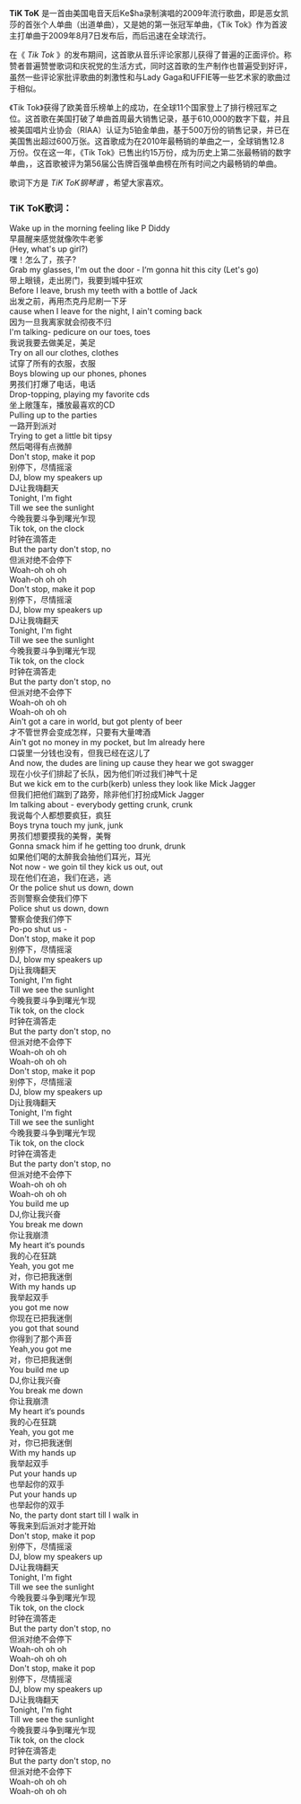 

**TiK ToK** 是一首由美国电音天后Ke$ha录制演唱的2009年流行歌曲，即是恶女凯莎的首张个人单曲（出道单曲），又是她的第一张冠军单曲，《Tik
Tok》作为首波主打单曲于2009年8月7日发布后，而后迅速在全球流行。

  
在《 _Tik Tok_
》的发布期间，这首歌从音乐评论家那儿获得了普遍的正面评价。称赞者普遍赞誉歌词和庆祝党的生活方式，同时这首歌的生产制作也普遍受到好评，虽然一些评论家批评歌曲的刺激性和与Lady
Gaga和UFFIE等一些艺术家的歌曲过于相似。

  
《Tik
Tok》获得了欧美音乐榜单上的成功，在全球11个国家登上了排行榜冠军之位。这首歌在美国打破了单曲首周最大销售记录，基于610,000的数字下载，并且被美国唱片业协会（RIAA）认证为5铂金单曲，基于500万份的销售记录，并已在美国售出超过600万张。这首歌成为在2010年最畅销的单曲之一，全球销售12.8万份。仅在这一年，《Tik
Tok》已售出约15万份，成为历史上第二张最畅销的数字单曲，，这首歌被评为第56届公告牌百强单曲榜在所有时间之内最畅销的单曲。

  
歌词下方是 _TiK ToK钢琴谱_ ，希望大家喜欢。

### TiK ToK歌词：

Wake up in the morning feeling like P Diddy  
早晨醒来感觉就像吹牛老爹  
(Hey, what's up girl?)  
嘿！怎么了，孩子?  
Grab my glasses, I'm out the door - I‘m gonna hit this city (Let's go)  
带上眼镜，走出房门，我要到城中狂欢  
Before I leave, brush my teeth with a bottle of Jack  
出发之前，再用杰克丹尼刷一下牙  
cause when I leave for the night, I ain't coming back  
因为一旦我离家就会彻夜不归  
I'm talking- pedicure on our toes, toes  
我说我要去做美足，美足  
Try on all our clothes, clothes  
试穿了所有的衣服，衣服  
Boys blowing up our phones, phones  
男孩们打爆了电话，电话  
Drop-topping, playing my favorite cds  
坐上敞篷车，播放最喜欢的CD  
Pulling up to the parties  
一路开到派对  
Trying to get a little bit tipsy  
然后喝得有点微醉  
Don't stop, make it pop  
别停下，尽情摇滚  
DJ, blow my speakers up  
DJ让我嗨翻天  
Tonight, I'm fight  
Till we see the sunlight  
今晚我要斗争到曙光乍现  
Tik tok, on the clock  
时钟在滴答走  
But the party don't stop, no  
但派对绝不会停下  
Woah-oh oh oh  
Woah-oh oh oh  
Don't stop, make it pop  
别停下，尽情摇滚  
DJ, blow my speakers up  
DJ让我嗨翻天  
Tonight, I'm fight  
Till we see the sunlight  
今晚我要斗争到曙光乍现  
Tik tok, on the clock  
时钟在滴答走  
But the party don't stop, no  
但派对绝不会停下  
Woah-oh oh oh  
Woah-oh oh oh  
Ain't got a care in world, but got plenty of beer  
才不管世界会变成怎样，只要有大量啤酒  
Ain't got no money in my pocket, but Im already here  
口袋里一分钱也没有，但我已经在这儿了  
And now, the dudes are lining up cause they hear we got swagger  
现在小伙子们排起了长队，因为他们听过我们神气十足  
But we kick em to the curb(kerb) unless they look like Mick Jagger  
但我们把他们踹到了路旁，除非他们打扮成Mick Jagger  
Im talking about - everybody getting crunk, crunk  
我说每个人都想要疯狂，疯狂  
Boys tryna touch my junk, junk  
男孩们想要摸我的美臀，美臀  
Gonna smack him if he getting too drunk, drunk  
如果他们喝的太醉我会抽他们耳光，耳光  
Not now - we goin til they kick us out, out  
现在他们在追，我们在逃，逃  
Or the police shut us down, down  
否则警察会使我们停下  
Police shut us down, down  
警察会使我们停下  
Po-po shut us -  
Don't stop, make it pop  
别停下，尽情摇滚  
DJ, blow my speakers up  
Dj让我嗨翻天  
Tonight, I'm fight  
Till we see the sunlight  
今晚我要斗争到曙光乍现  
Tik tok, on the clock  
时钟在滴答走  
But the party don't stop, no  
但派对绝不会停下  
Woah-oh oh oh  
Woah-oh oh oh  
Don't stop, make it pop  
别停下，尽情摇滚  
DJ, blow my speakers up  
Dj让我嗨翻天  
Tonight, I'm fight  
Till we see the sunlight  
今晚我要斗争到曙光乍现  
Tik tok, on the clock  
时钟在滴答走  
But the party don't stop, no  
但派对绝不会停下  
Woah-oh oh oh  
Woah-oh oh oh  
You build me up  
DJ,你让我兴奋  
You break me down  
你让我崩溃  
My heart it‘s pounds  
我的心在狂跳  
Yeah, you got me  
对，你已把我迷倒  
With my hands up  
我举起双手  
you got me now  
你现在已把我迷倒  
you got that sound  
你得到了那个声音  
Yeah,you got me  
对，你已把我迷倒  
You build me up  
DJ,你让我兴奋  
You break me down  
你让我崩溃  
My heart it‘s pounds  
我的心在狂跳  
Yeah, you got me  
对，你已把我迷倒  
With my hands up  
我举起双手  
Put your hands up  
也举起你的双手  
Put your hands up  
也举起你的双手  
No, the party dont start till I walk in  
等我来到后派对才能开始  
Don't stop, make it pop  
别停下，尽情摇滚  
DJ, blow my speakers up  
DJ让我嗨翻天  
Tonight, I'm fight  
Till we see the sunlight  
今晚我要斗争到曙光乍现  
Tik tok, on the clock  
时钟在滴答走  
But the party don't stop, no  
但派对绝不会停下  
Woah-oh oh oh  
Woah-oh oh oh  
Don't stop, make it pop  
别停下，尽情摇滚  
DJ, blow my speakers up  
DJ让我嗨翻天  
Tonight, I'm fight  
Till we see the sunlight  
今晚我要斗争到曙光乍现  
Tik tok, on the clock  
时钟在滴答走  
But the party don't stop, no  
但派对绝不会停下  
Woah-oh oh oh  
Woah-oh oh oh

